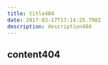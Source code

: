 ```yaml
---
title: title404
date: 2017-03-17T17:14:25.798Z
description: description404
---
```


## content404
  
